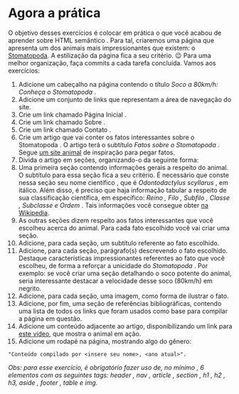# Agora a prática

O objetivo desses exercícios é colocar em prática o que você acabou de aprender sobre HTML semântico .
Para tal, criaremos uma página que apresenta um dos animais mais impressionantes que existem: o [Stomatopoda](https://www.nationalgeographic.com/science/phenomena/2014/07/03/natures-most-amazing-eyes-just-got-a-bit-weirder/). A estilização da página fica a seu critério. 😉
Para uma melhor organização, faça commits a cada tarefa concluída. Vamos aos exercícios:

1. Adicione um cabeçalho na página contendo o título *Soco a 80km/h: Conheça o Stomatopoda* .
2. Adicione um conjunto de links que representam a área de navegação do site.
3. Crie um link chamado Página Inicial .
4. Crie um link chamado Sobre .
5. Crie um link chamado Contato .
6. Crie um artigo que vai conter os fatos interessantes sobre o Stomatopoda . O artigo terá o subtítulo *Fatos sobre o Stomatopoda* . Segue [um site animal](https://theoatmeal.com/comics/mantis_shrimp) de inspiração para pegar fatos.
7. Divida o artigo em seções, organizando-o da seguinte forma:
8. Uma primeira seção contendo informações gerais a respeito do animal. O subtítulo para essa seção fica a seu critério. É necessário que conste nessa seção seu nome científico , que é *Odontodactylus scyllarus* , em itálico. Além disso, é preciso que haja informação tabular a respeito de sua classificação científica, em específico: *Reino , Filo , Subfilo , Classe , Subclasse e Ordem* . Tais informações você consegue obter [na Wikipedia](https://pt.wikipedia.org/wiki/Stomatopoda).
9. As outras seções dizem respeito aos fatos interessantes que você escolheu acerca do animal. Para cada fato escolhido você vai criar uma seção.
10. Adicione, para cada seção, um subtítulo referente ao fato escolhido.
11. Adicione, para cada seção, parágrafo(s) descrevendo o fato escolhido. Destaque características impressionantes referentes ao fato que você escolheu, de forma a reforçar a unicidade do *Stomatopoda* . Por exemplo: se você criar uma seção detalhando o soco potente do animal, seria interessante destacar a velocidade desse soco (80km/h) em negrito.
12. Adicione, para cada seção, uma imagem, como forma de ilustrar o fato.
13. Adicione, por fim, uma seção de referências bibliográficas, contendo uma lista de todos os links que foram usados como base para compilar a página em questão.
14. Adicione um conteúdo adjacente ao artigo, disponibilizando um link para [este vídeo](https://www.youtube.com/watch?v=E0Li1k5hGBE), que mostra o animal em ação.
15. Adicione um rodapé na página, mostrando algo do gênero:
```
"Conteúdo compilado por <insere seu nome>, <ano atual>".
```

*Obs: para esse exercício, é obrigatório fazer uso de, no mínimo , 6 elementos com as seguintes tags: header , nav , article , section , h1 , h2 , h3, aside , footer , table e img.*